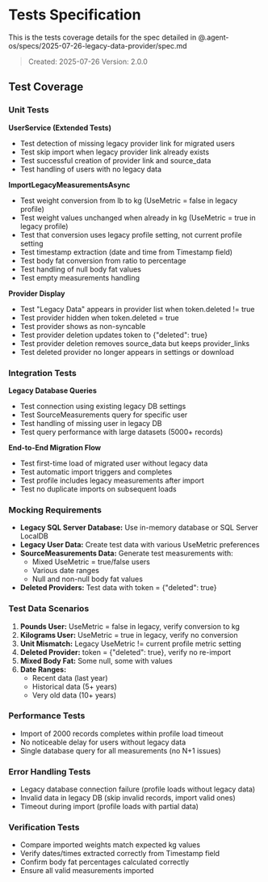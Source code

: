 # Tests Specification

This is the tests coverage details for the spec detailed in @.agent-os/specs/2025-07-26-legacy-data-provider/spec.md

> Created: 2025-07-26
> Version: 2.0.0

## Test Coverage

### Unit Tests

**UserService (Extended Tests)**
- Test detection of missing legacy provider link for migrated users
- Test skip import when legacy provider link already exists
- Test successful creation of provider link and source_data
- Test handling of users with no legacy data

**ImportLegacyMeasurementsAsync**
- Test weight conversion from lb to kg (UseMetric = false in legacy profile)
- Test weight values unchanged when already in kg (UseMetric = true in legacy profile)
- Test that conversion uses legacy profile setting, not current profile setting
- Test timestamp extraction (date and time from Timestamp field)
- Test body fat conversion from ratio to percentage
- Test handling of null body fat values
- Test empty measurements handling

**Provider Display**
- Test "Legacy Data" appears in provider list when token.deleted != true
- Test provider hidden when token.deleted = true
- Test provider shows as non-syncable
- Test provider deletion updates token to {"deleted": true}
- Test provider deletion removes source_data but keeps provider_links
- Test deleted provider no longer appears in settings or download

### Integration Tests

**Legacy Database Queries**
- Test connection using existing legacy DB settings
- Test SourceMeasurements query for specific user
- Test handling of missing user in legacy DB
- Test query performance with large datasets (5000+ records)

**End-to-End Migration Flow**
- Test first-time load of migrated user without legacy data
- Test automatic import triggers and completes
- Test profile includes legacy measurements after import
- Test no duplicate imports on subsequent loads

### Mocking Requirements

- **Legacy SQL Server Database:** Use in-memory database or SQL Server LocalDB
- **Legacy User Data:** Create test data with various UseMetric preferences
- **SourceMeasurements Data:** Generate test measurements with:
  - Mixed UseMetric = true/false users
  - Various date ranges
  - Null and non-null body fat values
- **Deleted Providers:** Test data with token = {"deleted": true}

### Test Data Scenarios

1. **Pounds User:** UseMetric = false in legacy, verify conversion to kg
2. **Kilograms User:** UseMetric = true in legacy, verify no conversion
3. **Unit Mismatch:** Legacy UseMetric != current profile metric setting
4. **Deleted Provider:** token = {"deleted": true}, verify no re-import
5. **Mixed Body Fat:** Some null, some with values
6. **Date Ranges:**
   - Recent data (last year)
   - Historical data (5+ years)
   - Very old data (10+ years)

### Performance Tests

- Import of 2000 records completes within profile load timeout
- No noticeable delay for users without legacy data
- Single database query for all measurements (no N+1 issues)

### Error Handling Tests

- Legacy database connection failure (profile loads without legacy data)
- Invalid data in legacy DB (skip invalid records, import valid ones)
- Timeout during import (profile loads with partial data)

### Verification Tests

- Compare imported weights match expected kg values
- Verify dates/times extracted correctly from Timestamp field
- Confirm body fat percentages calculated correctly
- Ensure all valid measurements imported